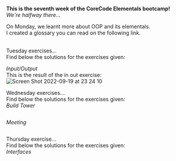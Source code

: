 **This is the seventh week of the CoreCode Elementals bootcamp!**<br>
*We're halfway there...* <br>

On Monday, we learnt more about OOP and its elementals.<br>
I created a glossary you can read on the following link.<br><br>

Tuesday exercises...<br>
Find below the solutions for the exercises given:<br>

*Input/Output*<br>
This is the result of the in out exercise:<br>
![Screen Shot 2022-09-19 at 23 24 10](https://user-images.githubusercontent.com/109565598/191174562-c4b3d672-36b4-4c44-b35d-bebec4764534.png)

Wednesday exercises...<br>
Find below the solutions for the exercises given:<br>
*Build Tower*<br>
```
```
*Meeting*<br>
```
```
Thursday exercise...<br>
Find below the solutions for the exercises given:<br>
*Interfaces*<br>
```
```

